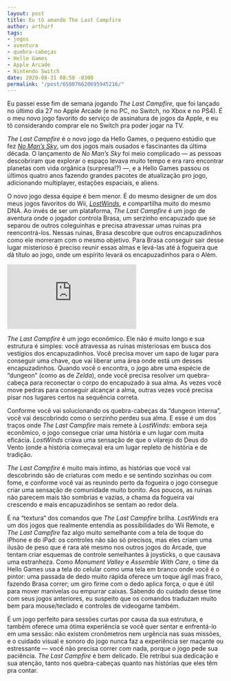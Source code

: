 ```yaml
---
layout: post
title: Eu tô amando The Last Campfire
author: arthurf
tags:
- jogos
- aventura
- quebra-cabeças
- Hello Games
- Apple Arcade
- Nintendo Switch
date: 2020-08-31 08:58 -0300
permalink: "/post/658076620695945216/"
---
```

Eu passei esse fim de semana jogando *The Last Campfire*, que foi lançado no último dia 27 no Apple Arcade (e no PC, no Switch, no Xbox e no PS4). É o meu novo jogo favorito do serviço de assinatura de jogos da Apple, e eu tô considerando comprar ele no Switch pra poder jogar na TV.

*The Last Campfire* é o novo jogo da Hello Games, o pequeno estúdio que fez *[No Man’s Sky](https://www.nomanssky.com)*, um dos jogos mais ousados e fascinantes da última década. O lançamento de *No Man’s Sky* foi meio complicado — as pessoas descobriram que explorar o espaço levava muito tempo e era raro encontrar planetas com vida orgânica (surpresa!?) —, e a Hello Games passou os últimos quatro anos fazendo grandes pacotes de atualização pro jogo, adicionando multiplayer, estações espaciais, e aliens.

O novo jogo dessa équipe é bem menor. É do mesmo designer de um dos meus jogos favoritos do Wii, *[LostWinds](https://store.steampowered.com/app/447780/LostWinds/)*, e compartilha muito do mesmo DNA. Ao invés de ser um plataforma, *The Last Campfire* é um jogo de aventura onde o jogador controla Brasa, um serzinho encapuzado que se separou de outros coleguinhas e precisa atravessar umas ruínas pra reencontrá-los. Nessas ruínas, Brasa descobre que outros encapuzadinhos como ele morreram com o mesmo objetivo. Para Brasa conseguir sair desse lugar misterioso é preciso reunir essas almas e levá-las até à fogueira que dá título ao jogo, onde um espírito levará os encapuzadinhos para o Além.

<iframe class="full-width" src="https://www.youtube.com/embed/Xu8_Q44BIPA" frameborder="0" allow="accelerometer; autoplay; encrypted-media; gyroscope; picture-in-picture" allowfullscreen></iframe>

*The Last Campfire* é um jogo econômico. Ele não é muito longo e sua estrutura é simples: você atravessa as ruínas misteriosas em busca dos vestígios dos encapuzadinhos. Você precisa mover um sapo de lugar para conseguir uma chave, que vai liberar uma área onde está um desses encapuzadinhos. Quando você o encontra, o jogo abre uma espécie de “dungeon” (como as de *Zelda*), onde você precisa resolver um quebra-cabeça para reconectar o corpo do encapuzado à sua alma. As vezes você move pedras para conseguir alcançar a alma, outras vezes você precisa pisar nos lugares certos na sequência correta.

Conforme você vai solucionando os quebra-cabeças da “dungeon interna”, você vai descobrindo como o serzinho perdeu sua alma. E esse é um dos traços onde *The Last Campfire* mais remete à *LostWinds*: embora seja econômico, o jogo consegue criar uma história e um lugar com muita eficácia. *LostWinds* criava uma sensação de que o vilarejo do Deus do Vento (onde a história começava) era um lugar repleto de história e de tradição.

*The Last Campfire* é muito mais íntimo, as histórias que você vai descobrindo são de criaturas com medo e se sentindo sozinhas ou com fome, e conforme você vai as reunindo perto da fogueira o jogo consegue criar uma sensação de comunidade muito bonito. Aos poucos, as ruínas não parecem mais tão sombrias e vazias, a chama da fogueira vai crescendo e mais encapuzadinhos se sentam ao redor dela.

É na “textura“ dos comandos que *The Last Campfire* brilha. *LostWinds* era um dos jogos que realmente entendia as possibilidades do Wii Remote, e *The Last Campfire* faz algo muito semelhante com a tela de toque do iPhone e do iPad: os controles não são só precisos, mas eles criam uma ilusão de peso que é rara até mesmo nos outros jogos do Arcade, que tentam criar esquemas de controle semelhantes à joysticks, o que causava uma estranheza. Como *Monument Valley* e *Assemble With Care*, o time da Hello Games usa a tela do celular como uma tela em branco onde você é o pintor: uma passada de dedo muito rápida oferece um toque ágil mas fraco, fazendo Brasa correr; um giro firme com o dedo aplica força, o que é útil para mover manivelas ou empurrar caixas. Sabendo do cuidado desse time com seus jogos anteriores, eu suspeito que os comandos traduzam muito bem para mouse/teclado e controles de videogame também.

É um jogo perfeito para sessões curtas por causa da sua estrutura, e também oferece uma ótima experiência se você quer sentar e enfrentá-lo em uma sessão: não existem cronômetros nem urgência nas suas missões, e o cuidado visual e sonoro do jogo nunca faz a experiência ser maçante ou estressante — você não precisa correr com nada, porque o jogo pede sua paciência. *The Last Campfire* é bem delicado. Ele retribui sua dedicação e sua atenção, tanto nos quebra-cabeças quanto nas histórias que eles têm pra contar.

